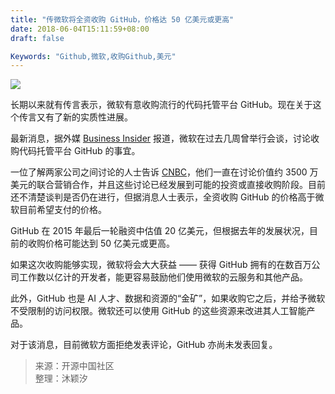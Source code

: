 ```yaml
---
title: "传微软将全资收购 GitHub，价格达 50 亿美元或更高"
date: 2018-06-04T15:11:59+08:00
draft: false

Keywords: "Github,微软,收购Github,美元"
---
```


![](https://static.oschina.net/uploads/space/2018/0602/062729_SIqD_2720166.jpg)

长期以来就有传言表示，微软有意收购流行的代码托管平台 GitHub。现在关于这个传言又有了新的实质性进展。
<!--more-->

最新消息，据外媒 [Business Insider](http://www.businessinsider.com/2-billion-startup-github-could-be-for-sale-microsoft-2018-5) 报道，微软在过去几周曾举行会谈，讨论收购代码托管平台 GitHub 的事宜。

一位了解两家公司之间讨论的人士告诉 [CNBC](https://www.cnbc.com/2018/06/01/microsoft--github-acquisition-talks-resume.html)，他们一直在讨论价值约 3500 万美元的联合营销合作，并且这些讨论已经发展到可能的投资或直接收购阶段。目前还不清楚谈判是否仍在进行，但据消息人士表示，全资收购 GitHub 的价格高于微软目前希望支付的价格。

GitHub 在 2015 年最后一轮融资中估值 20 亿美元，但根据去年的发展状况，目前的收购价格可能达到 50 亿美元或更高。

如果这次收购能够实现，微软将会大大获益 —— 获得 GitHub 拥有的在数百万公司工作数以亿计的开发者，能更容易鼓励他们使用微软的云服务和其他产品。

此外，GitHub 也是 AI 人才、数据和资源的“金矿”，如果收购它之后，并给予微软不受限制的访问权限。微软还可以使用 GitHub 的这些资源来改进其人工智能产品。

对于该消息，目前微软方面拒绝发表评论，GitHub 亦尚未发表回复。

> 来源：开源中国社区  
> 整理：沐颖汐

